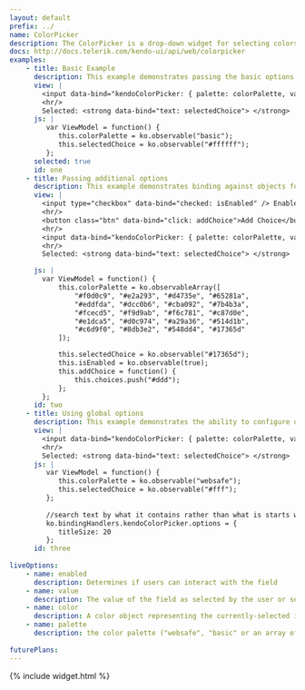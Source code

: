 ```yaml
---
layout: default
prefix: ../
name: ColorPicker
description: The ColorPicker is a drop-down widget for selecting colors. It's designed to replace a HTML5 color field, which is not yet widely supported in browsers, with a user-friendly interface.
docs: http://docs.telerik.com/kendo-ui/api/web/colorpicker
examples:
    - title: Basic Example
      description: This example demonstrates passing the basic options required by the ColorPicker plugin.
      view: |
        <input data-bind="kendoColorPicker: { palette: colorPalette, value: selectedChoice }" />
        <hr/>
        Selected: <strong data-bind="text: selectedChoice"> </strong>
      js: |
         var ViewModel = function() {
            this.colorPalette = ko.observable("basic");
            this.selectedChoice = ko.observable("#ffffff");
         };
      selected: true
      id: one
    - title: Passing additional options
      description: This example demonstrates binding against objects for the source data and specifying the property to use for the value. The *addChoice* button also shows that the choices are kept in sync as the observableArray bound to the data receives new items.
      view: |
        <input type="checkbox" data-bind="checked: isEnabled" /> Enabled<br/>
        <hr/>
        <button class="btn" data-bind="click: addChoice">Add Choice</button>
        <hr/>
        <input data-bind="kendoColorPicker: { palette: colorPalette, value: selectedChoice, enabled: isEnabled }" />
        <hr/>
        Selected: <strong data-bind="text: selectedChoice"> </strong>

      js: |
        var ViewModel = function() {
            this.colorPalette = ko.observableArray([
                "#f0d0c9", "#e2a293", "#d4735e", "#65281a",
                "#eddfda", "#dcc0b6", "#cba092", "#7b4b3a",
                "#fcecd5", "#f9d9ab", "#f6c781", "#c87d0e",
                "#e1dca5", "#d0c974", "#a29a36", "#514d1b",
                "#c6d9f0", "#8db3e2", "#548dd4", "#17365d"
            ]);

            this.selectedChoice = ko.observable("#17365d");
            this.isEnabled = ko.observable(true);
            this.addChoice = function() {
                this.choices.push("#ddd");
            };
        };
      id: two
    - title: Using global options
      description: This example demonstrates the ability to configure options globally by setting properties in *ko.bindingHandlers.kendoColorPicker.options*. This helps to simplify the markup for settings that can be used as a default for all instances of this widget.
      view: |
        <input data-bind="kendoColorPicker: { palette: colorPalette, value: selectedChoice }" />
        <hr/>
        Selected: <strong data-bind="text: selectedChoice"> </strong>
      js: |
         var ViewModel = function() {
            this.colorPalette = ko.observable("websafe");
            this.selectedChoice = ko.observable("#fff");
         };
         
         //search text by what it contains rather than what is starts with
         ko.bindingHandlers.kendoColorPicker.options = {
            titleSize: 20
         };
      id: three
      
liveOptions:
    - name: enabled
      description: Determines if users can interact with the field
    - name: value
      description: The value of the field as selected by the user or set in the view model
    - name: color
      description: A color object representing the currently-selected item
    - name: palette
      description: the color palette ("websafe", "basic" or an array of values) to display.
      
futurePlans:
---
```


{% include widget.html %}
